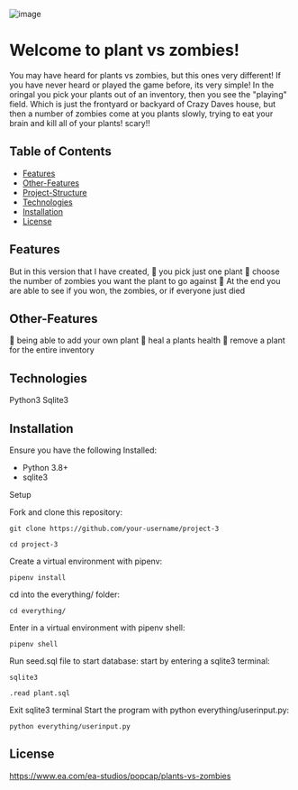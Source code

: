 ![image](https://github.com/user-attachments/assets/3d46fc13-9bff-4346-af4a-1ffe37b3b9d7)
# Welcome to plant vs zombies!
You may have heard for plants vs zombies, but this ones very different!
If you have never heard or played the game before, its very simple! In the oringal you pick your plants out of an inventory, then you see the "playing" field. Which is just the frontyard or backyard of Crazy Daves house, but then a number of zombies come at you plants slowly, trying to eat your brain and kill all of your plants! scary!!

## Table of Contents
- [Features](#features)
- [Other-Features](#other-features)
- [Project-Structure](#project-structure)
- [Technologies](#technologies)
- [Installation](#installation)
- [License](#license)

## Features
But in this version that I have created, 
	you pick just one plant
	choose the number of zombies you want the plant to go against 
	At the end you are able to see if you won, the zombies, or if everyone just died


## Other-Features
	being able to add your own plant 
 heal a plants health
	remove a plant for the entire inventory 


## Technologies

Python3
Sqlite3

## Installation

Ensure you have the following Installed:

- Python 3.8+
- sqlite3

Setup

Fork and clone this repository:
```
git clone https://github.com/your-username/project-3
```
```
cd project-3
```

Create a virtual environment with pipenv:
```
pipenv install
```
cd into the everything/ folder:
```
cd everything/
```

Enter in a virtual environment with pipenv shell:
```
pipenv shell
```

Run seed.sql file to start database:
start by entering a sqlite3 terminal:
```
sqlite3
```
```
.read plant.sql
```
Exit sqlite3 terminal
Start the program with python everything/userinput.py:
```
python everything/userinput.py
```

## License
https://www.ea.com/ea-studios/popcap/plants-vs-zombies

